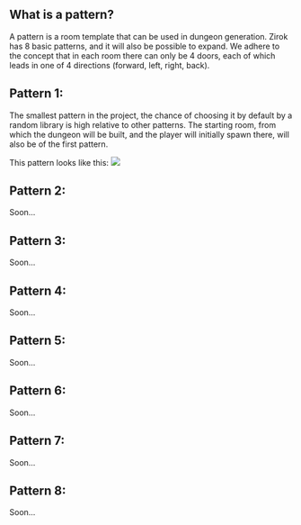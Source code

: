 ## What is a pattern?

A pattern is a room template that can be used in dungeon generation. Zirok has 8 basic patterns, and it will also be possible to expand. We adhere to the concept that in each room there can only be 4 doors, each of which leads in one of 4 directions (forward, left, right, back).

## Pattern 1:

The smallest pattern in the project, the chance of choosing it by default by a random library is high relative to other patterns. The starting room, from which the dungeon will be built, and the player will initially spawn there, will also be of the first pattern.

This pattern looks like this:
![](https://github.com/Kernel357/Zirok/blob/main/Docs/Images/Pattern_1.jpeg)

## Pattern 2:

Soon...

## Pattern 3:

Soon...

## Pattern 4:

Soon...

## Pattern 5:

Soon...

## Pattern 6:

Soon...

## Pattern 7:

Soon...

## Pattern 8:

Soon...
